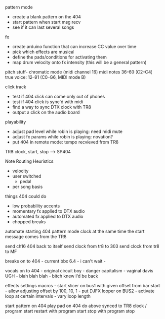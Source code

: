 

pattern mode 
* create a blank pattern on the 404
* start pattern when start msg recv
* see if it can last several songs

fx
* create arduino function that can increase CC value over time
* pick which effects are musical
* define the pads/conditions for activating them
* map drum velocity onto fx intensity (this will be a general pattern)

pitch stuff-
chromatic mode (midi channel 16) midi notes 36–60 (C2–C4)
true voice: 12–91 (C0–G6, MIDI mode B) 


click track
* test if 404 click can come only out of phones
* test if 404 click is sync'd with midi
* find a way to sync DTX clock with TR8
* output a click on the audio board

playability
* adjust pad level while robin is playing: need midi mute
* adjust fx params while robin is playing: novation?
* put 404 in remote mode: tempo recvieved from TR8


TR8 clock, start, stop --> SP404


Note Routing Heuristics 
 - velocity
 - user switched
    - pedal
 - per song basis

things 404 could do
- low probability accents
- momentary fx applied to DTX audio
- automated fx applied to DTX audio
- chopped breaks

automate starting 404 pattern mode clock
at the same time the start message comes from the TR8



send ch16 404 back to itself
send clock from tr8 to 303
send clock from tr8 to MF 



breaks on to 404
    - current bbx 6.4 
    - i can't wait
    - 

vocals on to 404
    - original circuit boy
    - danger capitalism
    - vaginal davis UGH
    - blah blah blah
    - bitch knew i'd be back

effects settings macros
    - start slicer on bus1 with given offset from bar start
    - allow adjusting offset by 100, 10, 1
    - put DJFX looper on BUS2
    - activate loop at certain intervals
    - vary loop length

start pattern on 404
play pad on 404
do above synced to TR8 clock / program start
restart with program start
stop with program stop
































